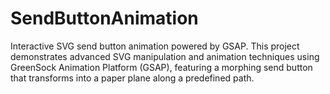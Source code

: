 # SendButtonAnimation
Interactive SVG send button animation powered by GSAP. This project demonstrates advanced SVG manipulation and animation techniques using GreenSock Animation Platform (GSAP), featuring a morphing send button that transforms into a paper plane along a predefined path.
